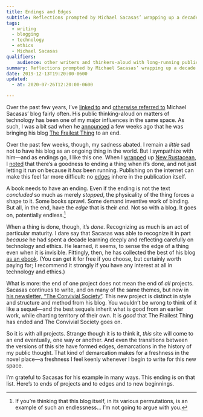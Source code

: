 ```yaml
---
title: Endings and Edges
subtitle: Reflections prompted by Michael Sacasas’ wrapping up a decade of blogging.
tags:
  - writing
  - blogging
  - technology
  - ethics
  - Michael Sacasas
qualifiers:
    audience: other writers and thinkers-aloud with long-running public projects, or fans and followers of the same.
summary: Reflections prompted by Michael Sacasas’ wrapping up a decade of blogging. Ending projects on the internet is harder—but no less good when done well.
date: 2019-12-13T19:20:00-0600
updated:
  - at: 2020-07-26T12:20:00-0600

---
```


Over the past few years, I’ve [linked to][v4] and [otherwise referred to][ws] Michael Sacasas’ blog fairly often. His public thinking-aloud on matters of technology has been one of my major influences in the same space. As such, I was a bit sad when he [announced][dead] a few weeks ago that he was bringing his blog [The Frailest Thing][tft] to an end.

Over the past few weeks, though, my sadness abated. I remain a *little* sad not to have his blog as an ongoing thing in the world. But I sympathize with him—and as endings go, I like this one. When I [wrapped](https://newrustacean.com/show_notes/meta/_3/index.html) up [New Rustacean](https://newrustacean.com/), I [noted](https://v4.chriskrycho.com/2019/finishing-things-on-the-internet.html) that there’s a goodness to ending a thing when it’s done, and not just letting it run on because it *has* been running. Publishing on the internet can make this feel far more difficult: no [edges][edges] inhere in the publication itself.

A book needs to have an ending. Even if the ending is not the text *concluded* so much as merely *stopped*, the physicality of the thing forces a shape to it. Some books sprawl. Some demand inventive work of binding. But all, in the end, have the *edge* that is their *end*. Not so with a blog. It goes on, potentially endless.[^my-posts]

When a thing is done, though, it’s *done*. Recognizing as much is an act of particular maturity. I dare say that Sacasas was able to recognize it in part *because* he had spent a decade learning deeply and reflecting carefully on technology and ethics. He learned, it seems, to sense the edge of a thing even when it is invisible. Fittingly, then, he has collected the best of his blog [as an ebook][ebook]. (You can get it for free if you choose, but certainly worth paying for; I recommend it strongly if you have any interest at all in technology and ethics.)

What is more: the end of one project does not mean the end of *all* projects. Sacasas continues to write, and on many of the same themes, but now in [his newsletter, “The Convivial Society”][tcs]. This new project is distinct in style and structure and method from his blog. You wouldn’t be wrong to think of it like a sequel—and the best sequels inherit what is good from an earlier work, while charting territory of their own. It is *good* that The Frailest Thing has ended and The Convivial Society goes on.

So it is with all projects. Strange though it is to think it, *this* site will come to an end eventually, one way or another. And even the transitions between the versions of this site have formed edges, demarcations in the history of my public thought. That kind of demarcation makes for a freshness in the novel place—a freshness I feel keenly whenever I begin to write for this new space.

I’m grateful to Sacasas for his example in many ways. This ending is on that list. Here’s to ends of projects and to edges and to new beginnings.

[v4]: https://v4.chriskrycho.com/2018/zuckerbergs-blindness-and-ours-l-m-sacasas.html
[ws]: https://winningslowly.org/7.08/
[tft]: https://thefrailestthing.com/
[dead]: https://thefrailestthing.com/2019/11/28/the-frailest-thing-is-dead/
[tcs]: https://tinyletter.com/lmsacasas/archive
[ebook]: https://gum.co/CWRfq
[edges]: https://craigmod.com/essays/unbinding/

[^newsletter]: Having spent a fair bit of time writing [a newsletter][atss] of my own this year, I understand why he is happy carrying on the newsletter but ending his blog. For all that the two are similar in many ways, they are different, too. More on this in a future post.

[^my-posts]: If you’re thinking that this blog itself, in its various permutations, is an example of such an endlessness… I’m not going to argue with you.

[atss]: https://buttondown.email/chriskrycho

